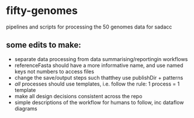 # fifty-genomes
pipelines and scripts for processing the 50 genomes data for sadacc

## some edits to make:
* separate data processing from data summarising/reportingin workflows
* referenceFasta should have a more informative name, and use named keys not numbers to access files
* change the save/output steps such thatthey use publishDir + patterns
* *all* processes should use templates, i.e. follow the rule: 1 process = 1 template
* make all design decisions consistent across the repo
* simple descriptions of the workflow for humans to follow, inc dataflow diagrams

